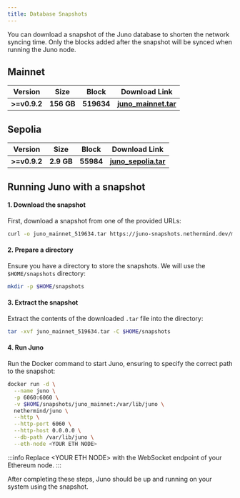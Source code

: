 ```yaml
---
title: Database Snapshots
---
```


You can download a snapshot of the Juno database to shorten the network syncing time. Only the blocks added after the snapshot will be synced when running the Juno node.

## Mainnet

| Version      | Size       | Block      | Download Link                                                                                        |
| ------------ | ---------- | ---------- | ---------------------------------------------------------------------------------------------------- |
| **>=v0.9.2** | **156 GB** | **519634** | [**juno_mainnet.tar**](https://juno-snapshots.nethermind.dev/mainnet/juno_mainnet_v0.9.3_519634.tar) |

## Sepolia

| Version      | Size       | Block     | Download Link                                                                                        |
| ------------ | ---------- | --------- | ---------------------------------------------------------------------------------------------------- |
| **>=v0.9.2** | **2.9 GB** | **55984** | [**juno_sepolia.tar**](https://juno-snapshots.nethermind.dev/sepolia/juno_sepolia_v0.11.4_55984.tar) |

## Running Juno with a snapshot

#### 1. Download the snapshot

First, download a snapshot from one of the provided URLs:

```bash
curl -o juno_mainnet_519634.tar https://juno-snapshots.nethermind.dev/mainnet/juno_mainnet_v0.9.3_519634.tar
```

#### 2. Prepare a directory

Ensure you have a directory to store the snapshots. We will use the `$HOME/snapshots` directory:

```bash
mkdir -p $HOME/snapshots
```

#### 3. Extract the snapshot

Extract the contents of the downloaded `.tar` file into the directory:

```bash
tar -xvf juno_mainnet_519634.tar -C $HOME/snapshots
```

#### 4. Run Juno

Run the Docker command to start Juno, ensuring to specify the correct path to the snapshot:

```bash
docker run -d \
  --name juno \
  -p 6060:6060 \
  -v $HOME/snapshots/juno_mainnet:/var/lib/juno \
  nethermind/juno \
  --http \
  --http-port 6060 \
  --http-host 0.0.0.0 \
  --db-path /var/lib/juno \
  --eth-node <YOUR ETH NODE>
```

:::info
Replace \<YOUR ETH NODE\> with the WebSocket endpoint of your Ethereum node.
:::

After completing these steps, Juno should be up and running on your system using the snapshot.
